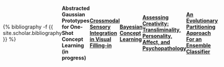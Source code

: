 ```yaml
---

layout: page

permalink: /research/

title: research

description: some ongoing research projects

nav: true

nav_order: 1

---
```



<!-- _pages/publications.md -->

<div class="publications">

{% bibliography -f {{ site.scholar.bibliography }} %}

</div>

<head>
    <meta charset="UTF-8">
    <meta name="viewport" content="width=device-width, initial-scale=1.0">
</head>

<hr>
<body style="display: flex; justify-content: center; align-items: center; height: 100vh; margin: 0;">
    <div style="text-align: left;">
        <b>Abstracted Gaussian Prototypes for One-Shot Concept Learning (in progress)</b>
    </div>
</body>

<hr>
<body style="display: flex; justify-content: center; align-items: center; height: 100vh; margin: 0;">
    <div style="text-align: left;">
        <b><a href = "https://github.com/bosonphoton/CaltechSURF2023">Crossmodal Sensory Integration in Visual Filling-in</a></b>
    </div>
</body>

<hr>
<body style="display: flex; justify-content: center; align-items: center; height: 100vh; margin: 0;">
    <div style="text-align: left;">
        <b><a href = "https://github.com/bosonphoton/BayesianConceptLearning">Bayesian Concept Learning</a></b>
    </div>
</body>

<hr>
<body style="display: flex; justify-content: center; align-items: center; height: 100vh; margin: 0;">
    <div style="text-align: left;">
        <b><a href = "https://www.researchgate.net/publication/370971017_Assessing_Creativity_Transliminality_Personality_Affect_and_Psychopathology">Assessing Creativity: Transliminality, Personality, Affect, and Psychopathology</a></b>
    </div>
</body>

<hr>


<b>[An Evolutionary Partitioning Approach For an Ensemble Classifier](/assets/EA.pdf)</b>


